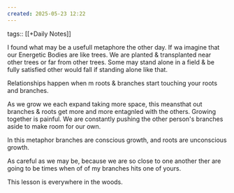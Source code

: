```yaml
---
created: 2025-05-23 12:22
---
```

tags:: [[+Daily Notes]]

I found what may be a usefull metaphore the other day. If wa imagine that our Energetic Bodies are like trees. We are planted & transplanted near other trees or far from other trees. Some may stand alone in a field & be fully satisfied other would fall if standing alone like that.

Relationships happen when m roots & branches start touching your roots and branches.

As we grow we each expand taking more space, this meansthat out branches & roots get more and more entagnled with the others. Growing together is painful. We are constantly pushing the other person's branches aside to make room for our own.

In this metaphor branches are conscious growth, and roots are unconscious growth.

As careful as we may be, because we are so close to one another ther are going to be times when of of my branches hits one of yours.

This lesson is everywhere in the woods.

